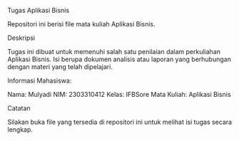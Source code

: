 Tugas Aplikasi Bisnis

Repositori ini berisi file mata kuliah Aplikasi Bisnis.

Deskripsi

Tugas ini dibuat untuk memenuhi salah satu penilaian dalam perkuliahan Aplikasi Bisnis. Isi berupa dokumen analisis atau laporan yang berhubungan dengan materi yang telah dipelajari. 

Informasi Mahasiswa:

Nama: Mulyadi
NIM: 2303310412
Kelas: IFBSore
Mata Kuliah: Aplikasi Bisnis

Catatan

Silakan buka file yang tersedia di repositori ini untuk melihat isi tugas secara lengkap.
